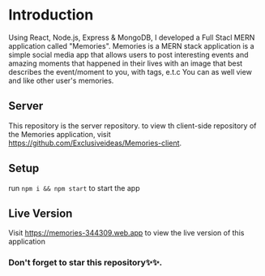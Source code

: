 # Introduction
Using React, Node.js, Express & MongoDB, I developed a Full Stacl MERN application called "Memories". Memories is a MERN stack application is a simple social media app that allows users to post interesting events and amazing moments that happened in their lives with an image that best describes the event/moment to you, with tags, e.t.c You can as well view and like other user's memories.

## Server
This repository is the server repository. to view th client-side repository of the Memories application, visit https://github.com/Exclusiveideas/Memories-client.

## Setup
run ```npm i && npm start``` to start the app

## Live Version
Visit https://memories-344309.web.app to view the live version of this application

### Don't forget to star this repository✨✨.
